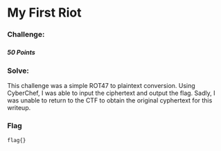 # My First Riot

### Challenge:
##### <ciphertext>
##### 50 Points


### Solve:

This challenge was a simple ROT47 to plaintext conversion. Using CyberChef, I was able to input the ciphertext and output the flag. Sadly, I was unable to return to the CTF to obtain the original cyphertext for this writeup.

### Flag
```
flag{}
```
